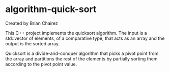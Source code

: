 # algorithm-quick-sort

Created by Brian Chairez

This C++ project implements the quicksort algorithm.
The input is a std::vector of elements, of a comparative type, that acts as an array and the output is the sorted array.

Quicksort is a divide-and-conquer algorithm that picks a pivot point from the array and partitions the rest of the elements by partially sorting them according to the pivot point value. 
